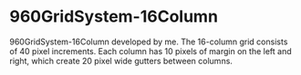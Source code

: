 # 960GridSystem-16Column
960GridSystem-16Column developed by me. The 16-column grid consists of 40 pixel increments. Each column has 10 pixels of margin on the left and right, which create 20 pixel wide gutters between columns. 
